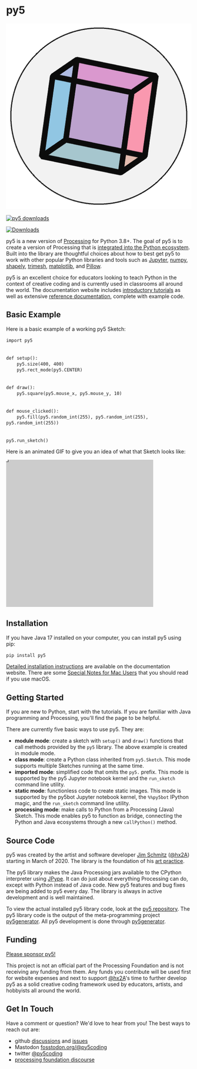 # py5

![py5 logo](py5_docs/images/logo.png)

[![py5 downloads](https://pepy.tech/badge/py5/month)](https://pepy.tech/project/py5)

[![Downloads](https://pepy.tech/badge/py5/week)](https://pepy.tech/project/py5)

py5 is a new version of [Processing][processing] for Python 3.8+. The goal of py5 is to create a version of Processing that is [integrated into the Python ecosystem](https://py5coding.org/integrations/python_ecosystem_integrations.html). Built into the library are thoughtful choices about how to best get py5 to work with other popular Python libraries and tools such as [Jupyter](https://jupyter.org/), [numpy](https://numpy.org/), [shapely](https://shapely.readthedocs.io/en/stable/), [trimesh](https://trimesh.org/), [matplotlib](https://matplotlib.org/), and [Pillow](https://python-pillow.org/).

py5 is an excellent choice for educators looking to teach Python in the context of creative coding and is currently used in classrooms all around the world. The documentation website includes [introductory tutorials](https://py5coding.org/tutorials/intro_to_py5_and_python.html) as well as extensive [reference documentation](https://py5coding.org/reference/summary.html), complete with example code.

## Basic Example

Here is a basic example of a working py5 Sketch:

```python3
import py5


def setup():
    py5.size(400, 400)
    py5.rect_mode(py5.CENTER)


def draw():
    py5.square(py5.mouse_x, py5.mouse_y, 10)


def mouse_clicked():
    py5.fill(py5.random_int(255), py5.random_int(255), py5.random_int(255))


py5.run_sketch()
```

Here is an animated GIF to give you an idea of what that Sketch looks like:

![py5 example sketch](py5_docs/images/example.gif)

## Installation

If you have Java 17 installed on your computer, you can install py5 using pip:

```bash
pip install py5
```

[Detailed installation instructions](https://py5coding.org/content/install.html) are available on the documentation website. There are some [Special Notes for Mac Users](https://py5coding.org/content/macos_users.html) that you should read if you use macOS.

## Getting Started

If you are new to Python, start with the [](https://py5coding.org/tutorials/intro_to_py5_and_python.html) tutorials. If you are familiar with Java programming and Processing, you'll find the [](https://py5coding.org/content/coming_from_processing_java.html) page to be helpful.

There are currently five basic ways to use py5. They are:

* **module mode**: create a sketch with `setup()` and `draw()` functions that call methods provided by the `py5` library. The above example is created in module mode.
* **class mode**: create a Python class inherited from `py5.Sketch`. This mode supports multiple Sketches running at the same time.
* **imported mode**: simplified code that omits the `py5.` prefix. This mode is supported by the py5 Jupyter notebook kernel and the `run_sketch` command line utility.
* **static mode**: functionless code to create static images. This mode is supported by the py5bot Jupyter notebook kernel, the `%%py5bot` IPython magic, and the `run_sketch` command line utility.
* **processing mode**: make calls to Python from a Processing (Java) Sketch. This mode enables py5 to function as bridge, connecting the Python and Java ecosystems through a new `callPython()` method.

## Source Code

py5 was created by the artist and software developer [Jim Schmitz](https://ixora.io/) ([@hx2A](https://github.com/hx2A)) starting in March of 2020. The library is the foundation of his [art practice](https://ixora.io/art/).

The py5 library makes the Java Processing jars available to the CPython interpreter using [JPype][jpype]. It can do just about everything Processing can do, except with Python instead of Java code. New py5 features and bug fixes are being added to py5 every day. The library is always in active development and is well maintained.

To view the actual installed py5 library code, look at the [py5 repository][py5_repo]. The py5 library code is the output of the meta-programming project [py5generator][py5generator_repo]. All py5 development is done through [py5generator][py5generator_repo].

## Funding

[Please sponsor py5!](https://github.com/sponsors/py5coding)

This project is not an official part of the Processing Foundation and is not receiving any funding from them. Any funds you contribute will be used first for website expenses and next to support [@hx2A](https://github.com/hx2A/)'s time to further develop py5 as a solid creative coding framework used by educators, artists, and hobbyists all around the world.

## Get In Touch

Have a comment or question? We'd love to hear from you! The best ways to reach out are:

* github [discussions](https://github.com/py5coding/py5generator/discussions) and [issues](https://github.com/py5coding/py5generator/issues)
* Mastodon <a rel="me" href="https://fosstodon.org/@py5coding">fosstodon.org/@py5coding</a>
* twitter [@py5coding](https://twitter.com/py5coding)
* [processing foundation discourse](https://discourse.processing.org/)

[processing]: https://github.com/processing/processing4
[jpype]: https://github.com/jpype-project/jpype
[py5_repo]: https://github.com/py5coding/py5
[py5generator_repo]: https://github.com/py5coding/py5generator
